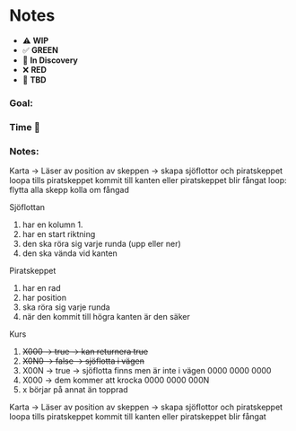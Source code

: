 # Notes

* ⚠️ **WIP**
* ✅ **GREEN**
* 🧠 **In Discovery**
* ❌ **RED**
* 📝 **TBD**

### Goal:
### Time 🍅
### Notes:

Karta ->
Läser av position av skeppen -> skapa sjöflottor och piratskeppet
loopa tills piratskeppet kommit till kanten eller piratskeppet blir fångat
loop:
flytta alla skepp
kolla om fångad

Sjöflottan
1. har en kolumn
    1.
2. har en start riktning
2. den ska röra sig varje runda (upp eller ner)
3. den ska vända vid kanten

Piratskeppet
1. har en rad
2. har position
2. ska röra sig varje runda
3. när den kommit till högra kanten är den säker

Kurs
1. ~~X000 -> true -> kan returnera true~~
2. ~~X0N0 -> false -> sjöflotta i vägen~~
3. X00N -> true -> sjöflotta finns men är inte i vägen
   0000
   0000
   0000
4. X000 -> dem kommer att krocka
   0000
   0000
   000N
5. x börjar på annat än topprad

Karta ->
Läser av position av skeppen -> skapa sjöflottor och piratskeppet
loopa tills piratskeppet kommit till kanten eller piratskeppet blir fångat